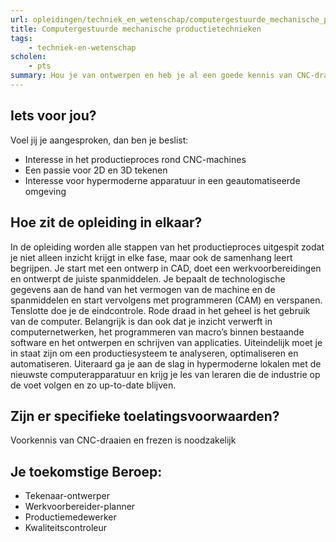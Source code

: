 ```yaml
---
url: opleidingen/techniek_en_wetenschap/computergestuurde_mechanische_productietechnieken.html
title: Computergestuurde mechanische productietechnieken
tags:
    - techniek-en-wetenschap
scholen:
    - pts
summary: Hou je van ontwerpen en heb je al een goede kennis van CNC-draaien en frezen? Dan wil je misschien nog net dat stapje hoger gaan en je specialiseren in het volledige productieproces van ontwerp tot eindproduct.
---
```


## Iets voor jou?

Voel jij je aangesproken, dan ben je beslist:

* Interesse in het productieproces rond CNC-machines
* Een passie voor 2D en 3D tekenen
* Interesse voor hypermoderne apparatuur in een geautomatiseerde omgeving

## Hoe zit de opleiding in elkaar?

In de opleiding worden alle stappen van het productieproces uitgespit zodat je niet alleen inzicht krijgt in elke fase, maar ook de samenhang leert begrijpen. Je start met een ontwerp in CAD, doet een werkvoorbereidingen en ontwerpt de juiste spanmiddelen. Je bepaalt de technologische gegevens aan de hand van het vermogen van de machine en de spanmiddelen en start vervolgens met programmeren (CAM) en verspanen. Tenslotte doe je de eindcontrole. Rode draad in het geheel is het gebruik van de computer. Belangrijk is dan ook dat je inzicht verwerft in computernetwerken, het programmeren van macro’s binnen bestaande software en het ontwerpen en schrijven van applicaties. Uiteindelijk moet je in staat zijn om een productiesysteem te analyseren, optimaliseren en automatiseren. Uiteraard ga je aan de slag in hypermoderne lokalen met de nieuwste computerapparatuur en krijg je les van leraren die de industrie op de voet volgen en zo up-to-date blijven.

## Zijn er specifieke toelatingsvoorwaarden?

Voorkennis van CNC-draaien en frezen is noodzakelijk

## Je toekomstige Beroep:

* Tekenaar-ontwerper
* Werkvoorbereider-planner
* Productiemedewerker
* Kwaliteitscontroleur
